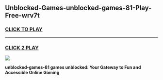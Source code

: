 
## Unblocked-Games-unblocked-games-81-Play-Free-wrv7t
<h3>
<a href="https://premium76.site?title=unblocked-games-81&ref=15A">CLICK TO PLAY</a></h3>
<hr>

<h3>
<a href="https://premium76.site?title=unblocked-games-81&ref=15A">CLICK 2 PLAY</a>
  
</h3>

<a href="https://premium76.site?title=unblocked-games-81&ref=15A"><img src="https://clearcache.store/games.png"></a>


**unblocked-games-81 games unblocked: Your Gateway to Fun and Accessible Online Gaming**
